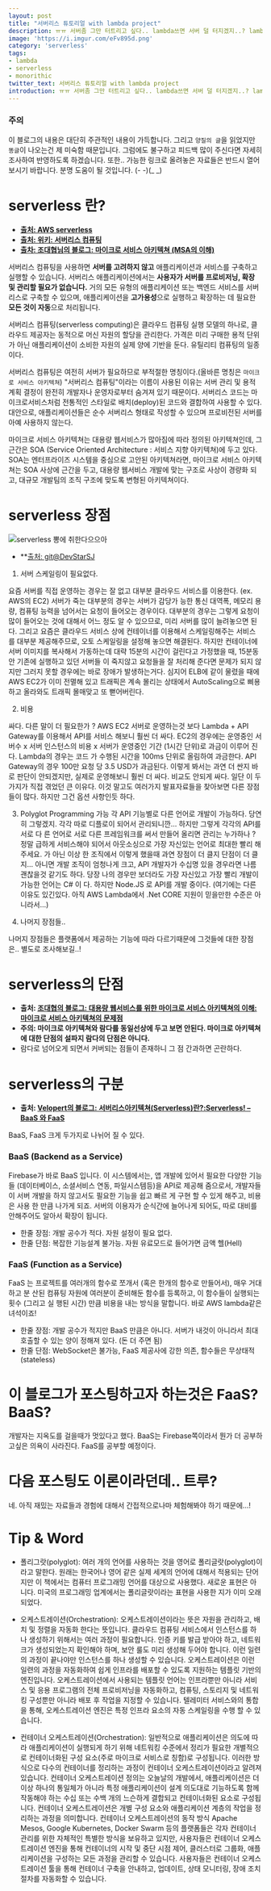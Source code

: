 ```yaml
---
layout: post
title: "서버리스 튜토리얼 with lambda project"
description: ㅠㅠ 서버좀 그만 터트리고 싶다.. lambda쓰면 서버 덜 터지겠지..? lambda 프로젝트를 이용한 serverless 프로젝트...
image: 'https://i.imgur.com/eFv895d.png'
category: 'serverless'
tags:
- lambda
- serverless
- monorithic
twitter_text: 서버리스 튜토리얼 with lambda project
introduction: ㅠㅠ 서버좀 그만 터트리고 싶다.. lambda쓰면 서버 덜 터지겠지..? lambda 프로젝트를 이용한 serverless 프로젝트...
---
```


### 주의

이 블로그의 내용은 대단히 주관적인 내용이 가득합니다.
그리고 `양질의 글`을 읽었지만 `똥글`이 나오는건 제 미숙함 때문입니다.
그럼에도 불구하고 피드백 많이 주신다면 자세히 조사하여 반영하도록 하겠습니다.
또한.. 가능한 링크로 올려놓은 자료들은 반드시 열어보시기 바랍니다. 분명 도움이 될 것입니다.
(- -)(_ _)

# serverless 란?

- **[출처: AWS serverless](https://aws.amazon.com/ko/serverless)**
- **[출처: 위키: 서버리스 컴퓨팅](https://ko.wikipedia.org/wiki/%EC%84%9C%EB%B2%84%EB%A6%AC%EC%8A%A4_%EC%BB%B4%ED%93%A8%ED%8C%85)**
- **[출차: 조대협님의 블로그: 마이크로 서비스 아키텍쳐 (MSA의 이해)](http://bcho.tistory.com/948)**

서버리스 컴퓨팅을 사용하면 **서버를 고려하지 않고** 애플리케이션과 서비스를 구축하고 실행할 수 있습니다. 서버리스 애플리케이션에서는 **사용자가 서버를 프로비저닝, 확장 및 관리할 필요가 없습니다.** 거의 모든 유형의 애플리케이션 또는 백엔드 서비스를 서버리스로 구축할 수 있으며, 애플리케이션을 **고가용성**으로 실행하고 확장하는 데 필요한 **모든 것이 자동**으로 처리됩니다.


서버리스 컴퓨팅(serverless computing)은 클라우드 컴퓨팅 실행 모델의 하나로, 클라우드 제공자는 동적으로 머신 자원의 할당을 관리한다. 가격은 미리 구매한 용적 단위가 아닌 애플리케이션이 소비한 자원의 실제 양에 기반을 둔다. 유틸리티 컴퓨팅의 일종이다.

서버리스 컴퓨팅은 여전히 서버가 필요하므로 부적절한 명칭이다.(올바른 명칭은 `마이크로 서비스 아키텍쳐`) "서버리스 컴퓨팅"이라는 이름이 사용된 이유는 서버 관리 및 용적 계획 결정이 완전히 개발자나 운영자로부터 숨겨져 있기 때문이다. 서버리스 코드는 마이크로서비스처럼 전통적인 스타일로 배치(deploy)된 코드와 결합하여 사용할 수 있다. 대안으로, 애플리케이션들은 순수 서버리스 형태로 작성할 수 있으며 프로비전된 서버를 아예 사용하지 않는다.


마이크로 서비스 아키텍쳐는 대용량 웹서비스가 많아짐에 따라 정의된 아키텍쳐인데, 그 근간은 SOA (Service Oriented Architecture : 서비스 지향 아키텍쳐)에 두고 있다. SOA는 엔터프라이즈 시스템을 중심으로 고안된 아키텍쳐라면, 마이크로 서비스 아키텍쳐는 SOA 사상에 근간을 두고, 대용량 웹서비스 개발에 맞는 구조로 사상이 경량화 되고, 대규모 개발팀의 조직 구조에 맞도록 변형된 아키텍쳐이다.

# serverless 장점

![serverless 뽕에 취한다으으아](https://i.imgur.com/gDQLpna.jpg)

- **[출처: git@DevStarSJ](https://github.com/DevStarSJ/Study/blob/master/Blog/Cloud/AWS/Serverless/MonolithToServerless.01.md)


1. 서버 스케일링이 필요없다.

요즘 서버를 직접 운영하는 경우는 잘 없고 대부분 클라우드 서비스를 이용한다. (ex. AWS의 EC2) 서버가 죽는 대부분의 경우는 서버가 감당가
능한 통신 대역폭, 메모리 용량, 컴퓨팅 능력을 넘어서는 요청이 들어오는 경우이다. 대부분의 경우는 그렇게 요청이 많이 들어오는 것에 대해서
어느 정도 알 수 있으므로, 미리 서버를 많이 늘려놓으면 된다. 그리고 요즘은 클라우드 서비스 상에 컨테이너를 이용해서 스케일링해주는 서비스
를 대부분 제공해주므로, 오토 스케일링을 설정해 놓으면 해결된다. 하지만 컨테이너에 서버 이미지를 복사해서 가동하는데 대략 15분의 시간이 걸린다고 가정했을 때, 15분동안 기존에 실행하고 있던 서버들 이 죽지않고 요청들을 잘 처리해 준다면 문제가 되지 않지만 그러지 못할 경우에는 바로 장애가 발생하는거다. 심지어 ELB에 같이 물렸을 때에 AWS EC2가 이미 전멸해 있고 트래픽은 계속 몰리는 상태에서 AutoScaling으로 삐용하고 올라와도 트래픽 몰매맞고 또 뻗어버린다.

2. 비용

싸다. 다른 말이 더 필요한가 ? AWS EC2 서버로 운영하는것 보다 Lambda + API Gateway를 이용해서 API를 서비스 해보니 훨씬 더 싸다.
EC2의 경우에는 운영중인 서버수 x 서버 인스턴스의 비용 x 서버가 운영중인 기간 (1시간 단위)로 과금이 이루어 진다. Lambda의 경우는 코드
가 수행된 시간을 100ms 단위로 올림하여 과금한다. API Gateway의 경우 100만 요청 당 3.5 USD가 과금된다. 이렇게 봐서는 과연 더 싼지
바로 판단이 안되겠지만, 실제로 운영해보니 훨씬 더 싸다. 비교도 안되게 싸다. 일단 이 두가지가 직접 겪었던 큰 이유다. 이것 말고도 여러가지 발표자료들을 찾아보면 다른 장점들이 많다. 하지만 그건 옵션 사항인듯 하다.

3. Polyglot Programming 가능
각 API 기능별로 다른 언어로 개발이 가능하다. 당연히 그렇겠지. 각각 따로 디플로이 되어서 관리되니깐... 하지만 그렇게 각각의 API를 서로 다
른 언어로 서로 다른 프레임워크를 써서 만들어 올리면 관리는 누가하나 ? 정말 급하게 서비스해야 되어서 아웃소싱으로 가장 자신있는 언어로
최대한 빨리 해주세요. 가 아닌 이상 한 조직에서 이렇게 했을때 과연 장점이 더 클지 단점이 더 클지... 아니면 개발 조직이 엄청나게 크고, API
개발자가 수십명 있을 경우라면 나름 괜찮을것 같기도 하다. 당장 나의 경우만 보더라도 가장 자신있고 가장 빨리 개발이 가능한 언어는 C# 이
다. 하지만 Node.JS 로 API를 개발 중이다. (여기에는 다른 이유도 있긴있다. 아직 AWS Lambda에서 .Net CORE 지원이 믿을만한 수준은
아니라서...)

4. 나머지 장점들..

나머지 장점들은 플랫폼에서 제공하는 기능에 따라 다르기때문에 그것들에 대한 장점은.. 별도로 조사해보길..!

# serverless의 단점

- **출처: [조대협의 블로그: 대용량 웹서비스를 위한 마이크로 서비스 아키텍쳐의 이해: 마이크로 서비스 아키텍쳐의 문제점](http://bcho.tistory.com/948)**
- **주의: 마이크로 아키텍쳐와 람다를 동일선상에 두고 보면 안된다. 마이크로 아키텍쳐에 대한 단점의 설파지 람다의 단점은 아니다.**
- 람다로 넘어오게 되면서 커버되는 점들이 존재하니 그 점 간과하면 곤란하다.

# serverless의 구분

- **출처: [Velopert의 블로그: 서버리스아키텍쳐(Serverless)란?:Serverless! – BaaS 와 FaaS](http://bcho.tistory.com/948)**

BaaS, FaaS 크게 두가지로 나뉘어 질 수 있다.

### BaaS (Backend as a Service)

Firebase가 바로 BaaS 입니다. 이 시스템에서는, 앱 개발에 있어서 필요한 다양한 기능들 
(데이터베이스, 소셜서비스 연동, 파일시스템등)을 API로 제공해 줌으로서, 개발자들이 서버 개발을 하지 않고서도 필요한 기능을 쉽고 빠르
게 구현 할 수 있게 해주고, 비용은 사용 한 만큼 나가게 되죠. 서버의 이용자가 순식간에 늘어나게
되어도, 따로 대비를 안해주어도 알아서 확장이 됩니다.

- 한줄 장점: 개발 공수가 적다. 자원 설정이 필요 없다.
- 한줄 단점: 복잡한 기능설계 불가능. 자원 유료모드로 들어가면 금액 헬(Hell)

### FaaS (Function as a Service)

FaaS 는 프로젝트를 여러개의 함수로 쪼개서 (혹은 한개의 함수로 만들어서), 매우 거대하고 분
산된 컴퓨팅 자원에 여러분이 준비해둔 함수를 등록하고, 이 함수들이 실행되는 횟수 (그리고 실
행된 시간) 만큼 비용을 내는 방식을 말합니다. 바로 AWS lambda같은 녀석이죠!

- 한줄 장점: 개발 공수가 적지만 BaaS 만큼은 아니다. 서버가 내것이 아니라서 최대 호출할 수 있는 양이 정해져 있다. (돈 더 주면 됨)
- 한줄 단점: WebSocket은 불가능, FaaS 제공사에 강한 의존, 함수들은 무상태적(stateless)


# 이 블로그가 포스팅하고자 하는것은 FaaS? BaaS?

개발자는 지옥도를 걸을때가 멋있다고 했다. BaaS는 Firebase쪽이라서 뭔가 더 공부하고싶은 의욕이 사라진다.
FaaS를 공부할 예정이다. 

# 다음 포스팅도 이론이라던데.. 트루?

네. 아직 재밌는 자료들과 경험에 대해서 간접적으로나마 체험해봐야 하기 때문에...!

# Tip & Word

- 폴리그랏(polyglot): 여러 개의 언어를 사용하는 것을 영어로 폴리글랏(polyglot)이라고 말한다. 원래는 한국어나 영어 같은 실제 세계의 언어에 대해서 적용되는 단어지만 이 책에서는 컴퓨터 프로그래밍 언어를 대상으로 사용했다. 새로운 표현은 아니다. 미국의 프로그래밍 업계에서는 폴리글랏이라는 표현을 사용한 지가 이미 오래되었다.

- 오케스트레이션(Orchestration): 오케스트레이션이라는 뜻은 자원을 관리하고, 배치 및 정렬을 자동화 한다는 뜻입니다. 클라우드 컴퓨팅 서비스에서 인스턴스를 하나 생성하기 위해서는 여러 과정이 필요합니다. 인증 키를 발급 받아야 하고, 네트워크가 생성되었는지 확인해야 하며, 보안 룰도 미리 생성해 두어야 합니다. 이런 일련의 과정이 끝나야만 인스턴스를 하나 생성할 수 있습니다.
오케스트레이션은 이런 일련의 과정을 자동화하여 쉽게 인프라를 배포할 수 있도록 지원하는 템플릿 기반의 엔진입니다. 오케스트레이션에서 사용되는 템플릿 언어는 인프라뿐만 아니라 서비스 및 응용 프로그램의 전체 프로비저닝을 자동화하고, 컴퓨팅, 스토리지 및 네트워킹 구성뿐만 아니라 배포 후 작업을 지정할 수 있습니다. 텔레미터 서비스와의 통합을 통해, 오케스트레이션 엔진은 특정 인프라 요소의 자동 스케일링을 수행 할 수 있습니다.

- 컨테이너 오케스트레이션(Orchestration): 일반적으로 애플리케이션은 의도에 따라 애플리케이션이 실행되게 하기 위해 네트워킹 수준에서 정리가 필요한 개별적으로 컨테이너화된 구성 요소(주로 마이크로 서비스로 칭함)로 구성됩니다. 이러한 방식으로 다수의 컨테이너를 정리하는 과정이 컨테이너 오케스트레이션이라고 알려져 있습니다. 컨테이너 오케스트레이션 정의는 오늘날의 개발에서, 애플리케이션은 더 이상 하나의 통일체가 아니라 특정 애플리케이션이 설계 의도대로 기능하도록 함께 작동해야 하는 수십 또는 수백 개의 느슨하게 결합되고 컨테이너화된 요소로 구성됩니다. 컨테이너 오케스트레이션은 개별 구성 요소와 애플리케이션 계층의 작업을 정리하는 과정을 의미합니다. 컨테이너 오케스트레이션의 동작 방식 Apache Mesos, Google Kubernetes, Docker Swarm 등의 플랫폼들은 각자 컨테이너 관리를 위한 자체적인 특별한 방식을 보유하고 있지만, 사용자들은 컨테이너 오케스트레이션 엔진을 통해 컨테이너의 시작 및 중단 시점 제어, 클러스터로 그룹화, 애플리케이션을 구성하는 모든 과정을 관리할 수 있습니다. 사용자들은 컨테이너 오케스트레이션 툴을 통해 컨테이너 구축을 안내하고, 업데이트, 상태 모니터링, 장애 조치 절차를 자동화할 수 있습니다.
